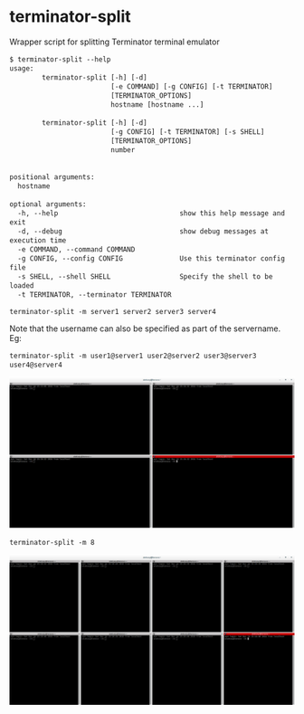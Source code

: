 # terminator-split

Wrapper script for splitting Terminator terminal emulator

```shell
$ terminator-split --help
usage:
        terminator-split [-h] [-d]
                         [-e COMMAND] [-g CONFIG] [-t TERMINATOR]
                         [TERMINATOR_OPTIONS]
                         hostname [hostname ...]

        terminator-split [-h] [-d]
                         [-g CONFIG] [-t TERMINATOR] [-s SHELL]
                         [TERMINATOR_OPTIONS]
                         number


positional arguments:
  hostname

optional arguments:
  -h, --help                              show this help message and exit
  -d, --debug                             show debug messages at execution time
  -e COMMAND, --command COMMAND
  -g CONFIG, --config CONFIG              Use this terminator config file
  -s SHELL, --shell SHELL                 Specify the shell to be loaded
  -t TERMINATOR, --terminator TERMINATOR
```

```shell
terminator-split -m server1 server2 server3 server4
```

Note that the username can also be specified as part of the servername. Eg:

```shell
terminator-split -m user1@server1 user2@server2 user3@server3 user4@server4
```

![split-4](https://github.com/AlekseyChudov/terminator-split/blob/master/images/terminator-split-4.png?raw=true)

```shell
terminator-split -m 8
```

![split-8](https://github.com/AlekseyChudov/terminator-split/blob/master/images/terminator-split-8.png?raw=true)
